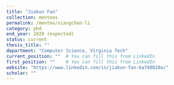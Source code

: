 ```yaml
---
title: "Jiakun Fan"
collection: mentees
permalink: /mentee/xiangchen-li
category: phd
end_year: 2029 (expected)
status: current
thesis_title: ""
department: "Computer Science, Virginia Tech"
current_position: ""  # You can fill this from LinkedIn
first_position: ""    # You can fill this from LinkedIn
website: "https://www.linkedin.com/in/jiakun-fan-6a748828a/"
scholar: ""
---
```

